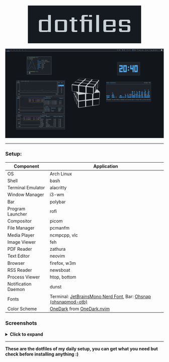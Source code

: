 <p align="center"><img src="img/logo.png" alt="logo"></p>

![alt text](img/1-selfie.png)

---

### Setup:

Component | Application
--- | ---
OS | Arch Linux
Shell | bash
Terminal Emulator | alacritty
Window Manager | i3-wm
Bar | polybar
Program Launcher | rofi
Compositor | picom
File Manager | pcmanfm
Media Player | ncmpcpp, vlc
Image Viewer | feh
PDF Reader | zathura
Text Editor | neovim
Browser | firefox, w3m
RSS Reader | newsboat
Process Viewer | htop, bottom
Notification Daemon | dunst
Fonts | Terminal: [JetBrainsMono Nerd Font](https://www.programmingfonts.org/#jetbrainsmono), Bar: [Ohsnap (ohsnapmod-otb)](https://codeberg.org/h3xx/ohsnapmod)
Color Scheme | [OneDark](.Xresources) from [OneDark.nvim](https://github.com/navarasu/onedark.nvim)

### Screenshots

<details><summary><b>Click to expand</b></summary>

![alt_text](img/1-selfie.png)

![alt text](img/2-dirty.png)

![alt text](img/3-neovim.png)

![alt text](img/4-zathura.png)
</details>

---

**These are the dotfiles of my daily setup, you can get what you need but check before installing anything :)**

